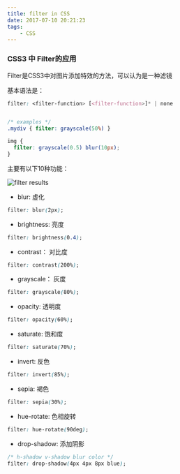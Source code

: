```yaml
---
title: filter in CSS
date: 2017-07-10 20:21:23
tags:
	- CSS
---
```


### CSS3 中 Filter的应用

Filter是CSS3中对图片添加特效的方法，可以认为是一种滤镜

基本语法是：

```css
filter: <filter-function> [<filter-function>]* | none


/* examples */
.mydiv { filter: grayscale(50%) }

img {
  filter: grayscale(0.5) blur(10px);
}
```
<!-- more -->


主要有以下10种功能：

![filter results](/Blogs/img/filter.png)

* blur: 虚化

```css
filter: blur(2px);
```

* brightness: 亮度

```css
filter: brightness(0.4);
```

* contrast： 对比度

```css
filter: contrast(200%);
```

* grayscale： 灰度

```css
filter: grayscale(80%);
```

* opacity: 透明度

```css
filter: opacity(60%);
```

* saturate: 饱和度

```css
filter: saturate(70%);
```

* invert: 反色

```css
filter: invert(85%);
```

* sepia: 褐色

```css
filter: sepia(30%);
```

* hue-rotate: 色相旋转

```css
filter: hue-rotate(90deg);
```

* drop-shadow: 添加阴影

```css
/* h-shadow v-shadow blur color */
filter: drop-shadow(4px 4px 8px blue);
```
